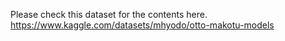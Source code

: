 Please check this dataset for the contents here.
https://www.kaggle.com/datasets/mhyodo/otto-makotu-models